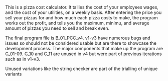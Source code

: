 This is a pizza cost calculator. It tallies the cost of your employees wages, 
and the cost of your utilities, on a weekly basis. 
After entering the price you sell your pizzas for and how much each pizza costs to make, the
program works out the profit, and tells you the maximum, minimu, and average amount of pizzas
you need to sell and break even.

The final program file is B_01_PCC_v4. v1-v3 have numerous bugs and issues so should not be considered 
usable but are there to showcase the development process.
The major components that make up the program are C_01-09. C_10 and C_11 are unused in v4 but were part of
previous iterations such as in v1-v3.

Unused variations like the string checker are part of the trialling of unique variants
